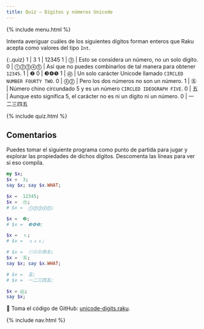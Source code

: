 ```yaml
---
title: Quiz — Dígitos y números Unicode
---
```


{% include menu.html %}

Intenta averiguar cuáles de los siguientes dígitos forman enteros que Raku acepta como valores del tipo `Int`.

{:.quiz}
1 | 3
1 | 12345
1 | ⓷ | Esto se considera un número, no un solo dígito.
0 | ⓵⓶⓷⓸⓹ | Así que no puedes combinarlos de tal manera para obtener `12345`.
1 | ❷
0 | ❸❹❺
1 | ㊷ | Un solo carácter Unicode llamado `CIRCLED NUMBER FOURTY TWO`.
0 | ⓸⓶ | Pero los dos números no son un número.
1 | ㊄ | Número chino circundado 5 y es un número `CIRCLED IDEOGRAPH FIVE`.
0 | 五 | Aunque esto significa 5, el carácter no es ni un dígito ni un número.
0 | 一二三四五

{% include quiz.html %}

## Comentarios

Puedes tomar el siguiente programa como punto de partida para jugar y explorar las propiedades de dichos dígitos. Descomenta las líneas para ver si eso compila.

```raku
my $x;
$x =  3;
say $x; say $x.WHAT;

$x =  12345;
$x =  ⓷;
# $x =  ⓵⓶⓷⓸⓹;

$x =  ❷;
# $x =  ❸❹❺;

$x =  ⒌;
# $x =  ⒊⒋⒌;

# $x =  ㊀㊁㊂㊃㊄;
$x =  ㊄;
say $x; say $x.WHAT;

# $x =  五;
# $x =  一二三四五;

$x = ㊷;
say $x;
```

🦋 Toma el código de GitHub: [unicode-digits.raku](https://github.com/ash/raku-course/blob/master/essentials/numbers/integers/quiz2/unicode-digits.raku).

{% include nav.html %}